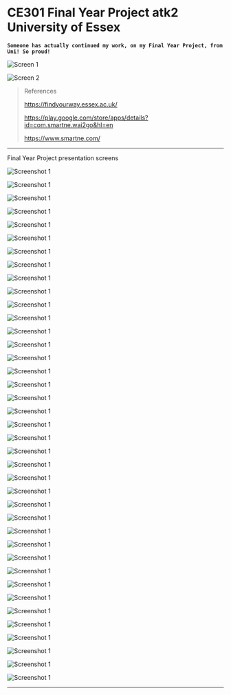 # CE301 Final Year Project atk2 University of Essex

**`Someone has actually continued my work, on my Final Year Project, from Uni! So proud!`**

![Screen 1](FindYourWay@Essex%20screenshots/Screenshot%202020-08-04%20at%2010.33.07.png)

![Screen 2](FindYourWay@Essex%20screenshots/Screenshot%202020-08-04%20at%2010.36.26.png)

> References
>
> <https://findyourway.essex.ac.uk/>
>
> <https://play.google.com/store/apps/details?id=com.smartne.wai2go&hl=en>
>
> <https://www.smartne.com/>

---

Final Year Project presentation screens

![Screenshot 1](CE301%20presentation%20screenshots/1%202.png)

![Screenshot 1](CE301%20presentation%20screenshots/1%203.png)

![Screenshot 1](CE301%20presentation%20screenshots/1%204.png)

![Screenshot 1](CE301%20presentation%20screenshots/1%205.png)

![Screenshot 1](CE301%20presentation%20screenshots/1%206.png)

![Screenshot 1](CE301%20presentation%20screenshots/1%207.png)

![Screenshot 1](CE301%20presentation%20screenshots/1%208.png)

![Screenshot 1](CE301%20presentation%20screenshots/1%209.png)

![Screenshot 1](CE301%20presentation%20screenshots/1%2010.png)

![Screenshot 1](CE301%20presentation%20screenshots/1%2011.png)

![Screenshot 1](CE301%20presentation%20screenshots/1%2012.png)

![Screenshot 1](CE301%20presentation%20screenshots/1%2013.png)

![Screenshot 1](CE301%20presentation%20screenshots/1%2014.png)

![Screenshot 1](CE301%20presentation%20screenshots/1%2015.png)

![Screenshot 1](CE301%20presentation%20screenshots/1%2016.png)

![Screenshot 1](CE301%20presentation%20screenshots/1%2017.png)

![Screenshot 1](CE301%20presentation%20screenshots/1%2018.png)

![Screenshot 1](CE301%20presentation%20screenshots/1%2019.png)

![Screenshot 1](CE301%20presentation%20screenshots/1%2020.png)

![Screenshot 1](CE301%20presentation%20screenshots/1%2021.png)

![Screenshot 1](CE301%20presentation%20screenshots/1%2022.png)

![Screenshot 1](CE301%20presentation%20screenshots/1%2023.png)

![Screenshot 1](CE301%20presentation%20screenshots/1%2024.png)

![Screenshot 1](CE301%20presentation%20screenshots/1%2025.png)

![Screenshot 1](CE301%20presentation%20screenshots/1%2026.png)

![Screenshot 1](CE301%20presentation%20screenshots/1%2027.png)

![Screenshot 1](CE301%20presentation%20screenshots/1%2028.png)

![Screenshot 1](CE301%20presentation%20screenshots/1%2029.png)

![Screenshot 1](CE301%20presentation%20screenshots/1%2030.png)

![Screenshot 1](CE301%20presentation%20screenshots/1%2031.png)

![Screenshot 1](CE301%20presentation%20screenshots/1%2032.png)

![Screenshot 1](CE301%20presentation%20screenshots/1%2033.png)

![Screenshot 1](CE301%20presentation%20screenshots/1%2034.png)

![Screenshot 1](CE301%20presentation%20screenshots/1%2035.png)

![Screenshot 1](CE301%20presentation%20screenshots/1%2036.png)

![Screenshot 1](CE301%20presentation%20screenshots/1%2037.png)

![Screenshot 1](CE301%20presentation%20screenshots/1%2038.png)

![Screenshot 1](CE301%20presentation%20screenshots/1%2039.png)

![Screenshot 1](CE301%20presentation%20screenshots/1%2040.png)

---
